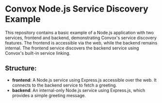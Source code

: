# Convox Node.js Service Discovery Example

This repository contains a basic example of a Node.js application with two services, frontend and backend, demonstrating Convox's service discovery features. The frontend is accessible via the web, while the backend remains internal. The frontend service discovers the backend service using Convox's built-in service linking.

## Structure:

- **frontend**: A Node.js service using Express.js accessible over the web. It connects to the backend service to fetch a greeting.
- **backend**: An internal-only Node.js service using Express.js, which provides a simple greeting message.
